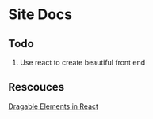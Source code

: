 # Site Docs

## Todo 
 1. Use react to create beautiful front end

## Rescouces 
[Dragable Elements in React](https://www.dhiwise.com/post/guide-for-creating-responsive-elements-with-react-rnd)
